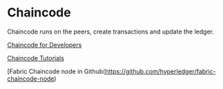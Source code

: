 # Chaincode

Chaincode runs on the peers, create transactions and update the ledger.

[Chaincode for Developers](https://hyperledger-fabric.readthedocs.io/en/release-1.3/chaincode4ade.html)

[Chaincode Tutorials](https://hyperledger-fabric.readthedocs.io/en/release-1.3/chaincode.html)

[Fabric Chaincode node in Github\(https://github.com/hyperledger/fabric-chaincode-node)

